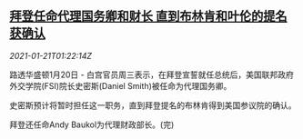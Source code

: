 <!--1611192198000-->
[拜登任命代理国务卿和财长 直到布林肯和叶伦的提名获确认](https://cn.reuters.com/article/biden-acting-nominations-0120-wedn-idCNKBS29Q04V)
------

<div><i>2021-01-21T01:22:14Z</i></div><p>路透华盛顿1月20日 - 白宫官员周三表示，在拜登宣誓就任总统后，美国联邦政府外交学院(FSI)院长史密斯(Daniel Smith)被任命为代理国务卿。</p><p>史密斯预计将暂时担任这一职务，直到拜登提名的布林肯得到美国参议院的确认。</p><p>拜登还任命Andy Baukol为代理财政部长。(完)</p>
